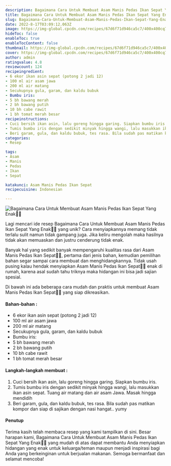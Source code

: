 ```yaml
---
description: Bagaimana Cara Untuk Membuat Asam Manis Pedas Ikan Sepat Yang Enak"
title: Bagaimana Cara Untuk Membuat Asam Manis Pedas Ikan Sepat Yang Enak
slug: Bagaimana-Cara-Untuk-Membuat-Asam-Manis-Pedas-Ikan-Sepat-Yang-Enak
date: 2022-8-17T03:09:12.063Z
image: https://img-global.cpcdn.com/recipes/67d6f71d946ca5c7/400x400cq70/photo.jpg
hideToc: false
enableToc: true
enableTocContent: false
thumbnail: https://img-global.cpcdn.com/recipes/67d6f71d946ca5c7/400x400cq70/photo.jpg
cover: https://img-global.cpcdn.com/recipes/67d6f71d946ca5c7/400x400cq70/photo.jpg
author: admin
ratingvalue: 4.8
reviewcount: 124
recipeingredient:
- 6 ekor ikan asin sepat (potong 2 jadi 12)
- 100 ml air asam jawa
- 200 ml air matang
- Secukupnya gula, garam, dan kaldu bubuk
- Bumbu iris:
- 5 bh bawang merah
- 2 bh bawang putih
- 10 bh cabe rawit
- 1 bh tomat merah besar
recipeinstructions:
- Cuci bersih ikan asin, lalu goreng hingga garing. Siapkan bumbu iris.
- Tumis bumbu iris dengan sedikit minyak hingga wangi, lalu masukkan ikan asin sepat. Tuang air matang dan air asam Jawa. Masak hingga mendidih
- Beri garam, gula, dan kaldu bubuk, tes rasa. Bila sudah pas matikan kompor dan siap di sajikan dengan nasi hangat.. yumy
categories:
- Resep

tags:
- Asam
- Manis
- Pedas
- Ikan
- Sepat

katakunci: Asam Manis Pedas Ikan Sepat
recipecuisine: Indonesian

---
```


![Bagaimana Cara Untuk Membuat Asam Manis Pedas Ikan Sepat Yang Enak👩‍🍳](https://img-global.cpcdn.com/recipes/67d6f71d946ca5c7/400x400cq70/photo.jpg)

Lagi mencari ide resep Bagaimana Cara Untuk Membuat Asam Manis Pedas Ikan Sepat Yang Enak👩‍🍳 yang unik? Cara menyiapkannya memang tidak terlalu sulit namun tidak gampang juga. Jika keliru mengolah maka hasilnya tidak akan memuaskan dan justru cenderung tidak enak.

Banyak hal yang sedikit banyak mempengaruhi kualitas rasa dari Asam Manis Pedas Ikan Sepat👩‍🍳, pertama dari jenis bahan, kemudian pemilihan bahan segar sampai cara membuat dan menghidangkannya. Tidak usah pusing kalau hendak menyiapkan Asam Manis Pedas Ikan Sepat👩‍🍳 enak di rumah, karena asal sudah tahu triknya maka hidangan ini bisa jadi sajian spesial.

Di bawah ini ada beberapa cara mudah dan praktis untuk membuat Asam Manis Pedas Ikan Sepat👩‍🍳 yang siap dikreasikan.

<!--inarticleads1-->

#### Bahan-bahan :

- 6 ekor ikan asin sepat (potong 2 jadi 12)
- 100 ml air asam jawa
- 200 ml air matang
- Secukupnya gula, garam, dan kaldu bubuk
- Bumbu iris:
- 5 bh bawang merah
- 2 bh bawang putih
- 10 bh cabe rawit
- 1 bh tomat merah besar

<!--inarticleads2-->

#### Langkah-langkah membuat :

1. Cuci bersih ikan asin, lalu goreng hingga garing. Siapkan bumbu iris.
1. Tumis bumbu iris dengan sedikit minyak hingga wangi, lalu masukkan ikan asin sepat. Tuang air matang dan air asam Jawa. Masak hingga mendidih
1. Beri garam, gula, dan kaldu bubuk, tes rasa. Bila sudah pas matikan kompor dan siap di sajikan dengan nasi hangat.. yumy

#### Penutup

Terima kasih telah membaca resep yang kami tampilkan di sini. Besar harapan kami, Bagaimana Cara Untuk Membuat Asam Manis Pedas Ikan Sepat Yang Enak👩‍🍳 yang mudah di atas dapat membantu Anda menyiapkan hidangan yang enak untuk keluarga/teman maupun menjadi inspirasi bagi Anda yang berkeinginan untuk berjualan makanan. Semoga bermanfaat dan selamat mencoba!